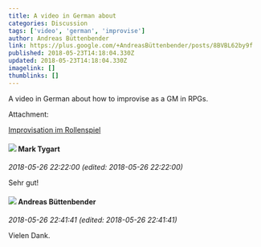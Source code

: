 ```yaml
---
title: A video in German about
categories: Discussion
tags: ['video', 'german', 'improvise']
author: Andreas Büttenbender
link: https://plus.google.com/+AndreasBüttenbender/posts/8BVBL62by9f
published: 2018-05-23T14:18:04.330Z
updated: 2018-05-23T14:18:04.330Z
imagelink: []
thumblinks: []
---
```


A video in German about how to improvise as a GM in RPGs.


Attachment:

<a href='https://youtu.be/HanhYIgv7Wo'>Improvisation im Rollenspiel</a>


<div id='comment z12fi1cbquvmdjxte23bxd15eszdfxth304'>
  <h4><img src='{{site.baseurl}}//images/avatars/118088719859349999400_photo.jpg'> Mark Tygart</h4>
      <p><cite>2018-05-26 22:22:00 (edited: 2018-05-26 22:22:00)</cite></p>
        <p>Sehr gut!</p>
</div>
        

<div id='comment z12fi1cbquvmdjxte23bxd15eszdfxth304'>
  <h4><img src='{{site.baseurl}}//images/avatars/114699826006450322431_photo.jpg'> Andreas Büttenbender</h4>
      <p><cite>2018-05-26 22:41:41 (edited: 2018-05-26 22:41:41)</cite></p>
        <p>Vielen Dank.</p>
</div>
        